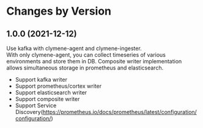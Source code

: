 Changes by Version
==================

1.0.0 (2021-12-12)
------------------
Use kafka with clymene-agent and clymene-ingester.  
With only clymene-agent, you can collect timeseries of various environments and store them in DB.
Composite writer implementation allows simultaneous storage in prometheus and elasticsearch.
- Support kafka writer
- Support prometheus/cortex writer
- Support elasticsearch writer
- Support composite writer
- Support Service Discovery(https://prometheus.io/docs/prometheus/latest/configuration/configuration/)
